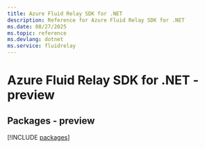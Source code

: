 ```yaml
---
title: Azure Fluid Relay SDK for .NET
description: Reference for Azure Fluid Relay SDK for .NET
ms.date: 08/27/2025
ms.topic: reference
ms.devlang: dotnet
ms.service: fluidrelay
---
```

# Azure Fluid Relay SDK for .NET - preview
## Packages - preview
[!INCLUDE [packages](fluid-relay-index.md)]